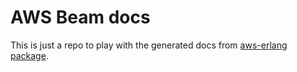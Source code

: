 # AWS Beam docs

This is just a repo to play with the generated docs
from [aws-erlang package](https://github.com/aws-beam/aws-erlang).
